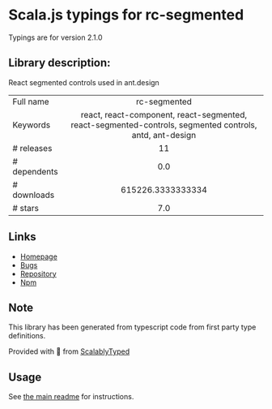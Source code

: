 
# Scala.js typings for rc-segmented

Typings are for version 2.1.0

## Library description:
React segmented controls used in ant.design

|                    |                 |
| ------------------ | :-------------: |
| Full name          | rc-segmented |
| Keywords           | react, react-component, react-segmented, react-segmented-controls, segmented controls, antd, ant-design |
| # releases         | 11 |
| # dependents       | 0.0 |
| # downloads        | 615226.3333333334 |
| # stars            | 7.0 |

## Links
- [Homepage](https://react-component.github.io/segmented)
- [Bugs](http://github.com/react-component/segmented/issues)
- [Repository](https://github.com/react-component/segmented)
- [Npm](https://www.npmjs.com/package/rc-segmented)
    


## Note
This library has been generated from typescript code from first party type definitions.

Provided with :purple_heart: from [ScalablyTyped](https://github.com/oyvindberg/ScalablyTyped)

## Usage
See [the main readme](../../readme.md) for instructions.


